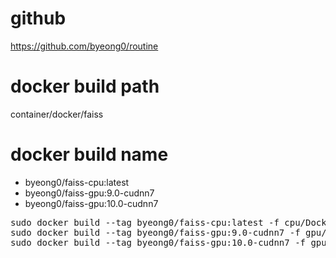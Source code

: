 # github
https://github.com/byeong0/routine

# docker build path
container/docker/faiss

# docker build name
- byeong0/faiss-cpu:latest
- byeong0/faiss-gpu:9.0-cudnn7
- byeong0/faiss-gpu:10.0-cudnn7
<pre>
sudo docker build --tag byeong0/faiss-cpu:latest -f cpu/Dockerfile .
sudo docker build --tag byeong0/faiss-gpu:9.0-cudnn7 -f gpu/9.0-cudnn7/Dockerfile .
sudo docker build --tag byeong0/faiss-gpu:10.0-cudnn7 -f gpu/10.0-cudnn7/Dockerfile .
</pre>
